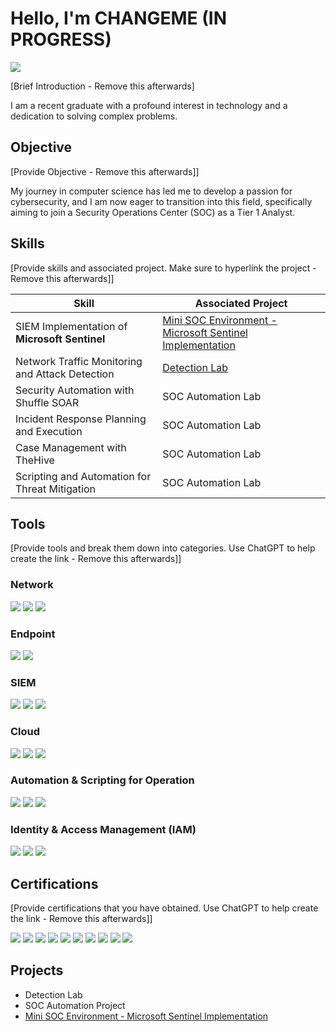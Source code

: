 # Hello, I'm CHANGEME (IN PROGRESS)
<a href="https://linkedin.com"><img src="https://img.shields.io/badge/-LinkedIn-0072b1?&style=for-the-badge&logo=linkedin&logoColor=white" /></a>

[Brief Introduction - Remove this afterwards]

I am a recent graduate with a profound interest in technology and a dedication to solving complex problems.

## Objective
[Provide Objective - Remove this afterwards]]

My journey in computer science has led me to develop a passion for cybersecurity, and I am now eager to transition into this field, specifically aiming to join a Security Operations Center (SOC) as a Tier 1 Analyst.

## Skills
[Provide skills and associated project. Make sure to hyperlink the project - Remove this afterwards]]

| Skill                                         | Associated Project         |
|-----------------------------------------------|----------------------------|
| SIEM Implementation of **Microsoft Sentinel**      | <a href="https://uncorrupted-mind.github.io/MINISOC.github.io/">Mini SOC Environment - Microsoft Sentinel Implementation</a>|
| Network Traffic Monitoring and Attack Detection | <a href="https://google.com">Detection Lab</a>|
| Security Automation with Shuffle SOAR         | SOC Automation Lab|
| Incident Response Planning and Execution      | SOC Automation Lab|
| Case Management with TheHive                  | SOC Automation Lab|
| Scripting and Automation for Threat Mitigation | SOC Automation Lab|

## Tools
[Provide tools and break them down into categories. Use ChatGPT to help create the link - Remove this afterwards]]

### Network
<div>
    <img src="https://img.shields.io/badge/-Wireshark-1679A7?&style=for-the-badge&logo=Wireshark&logoColor=white" />
    <img src="https://img.shields.io/badge/-Nmap-5E5E5E?style=for-the-badge&logo=Nmap&logoColor=white" />
    <img src="https://img.shields.io/badge/-Social--Engineer%20Toolkit-FF4500?style=for-the-badge&logo=SET&logoColor=white" />
</div>

### Endpoint
<div>
    <img src="https://img.shields.io/badge/-Microsoft_Defender_for_Endpoint-00A4EF?&style=for-the-badge&logo=Microsoft&logoColor=white" />
    <img src="https://img.shields.io/badge/-Velociraptor-4B275F?&style=for-the-badge&logo=Velociraptor&logoColor=white" />
</div>

### SIEM
<div>
    <img src="https://img.shields.io/badge/-Microsoft_Sentinel-0078D4?&style=for-the-badge&logo=Microsoft&logoColor=white" />
    <img src="https://img.shields.io/badge/-Splunk-000000?&style=for-the-badge&logo=Splunk&logoColor=white" />
    <img src="https://img.shields.io/badge/-Elastic-005571?&style=for-the-badge&logo=Elastic&logoColor=white" />
</div>

### Cloud
<div>
    <img src="https://img.shields.io/badge/-AWS%20Cloud-FF9900?style=for-the-badge&logo=Amazon%20AWS&logoColor=white" />
    <img src="https://img.shields.io/badge/-Microsoft%20Azure-0078D4?style=for-the-badge&logo=Microsoft%20Azure&logoColor=white" />
    <img src="https://img.shields.io/badge/-Microsoft%20365-0078D4?style=for-the-badge&logo=Microsoft&logoColor=white" />
</div>




### Automation & Scripting for Operation
<div>
<img src="https://img.shields.io/badge/-PowerShell-5391FE?style=for-the-badge&logo=PowerShell&logoColor=white" />  
<img src="https://img.shields.io/badge/-Bash-4EAA25?style=for-the-badge&logo=GNU%20Bash&logoColor=white" />  
<img src="https://img.shields.io/badge/-Python-3776AB?style=for-the-badge&logo=Python&logoColor=white" />  
</div>

### Identity & Access Management (IAM)   
<div>
<img src="https://img.shields.io/badge/-Active%20Directory-0078D4?style=for-the-badge&logo=Microsoft&logoColor=white" />  
<img src="https://img.shields.io/badge/-AWS%20IAM-FF9900?style=for-the-badge&logo=Amazon%20AWS&logoColor=white" />  
<img src="https://img.shields.io/badge/-Azure%20AD%20(Microsoft%20Entra%20ID)-0078D4?style=for-the-badge&logo=Microsoft%20Azure&logoColor=white" />  
</div>

## Certifications
[Provide certifications that you have obtained. Use ChatGPT to help create the link - Remove this afterwards]]
<div>
<img src="https://img.shields.io/badge/-Google%20IT%20Support%20Professional%20Certificate-4285F4?style=for-the-badge&logo=Google&logoColor=white" />
<img src="https://img.shields.io/badge/-Microsoft%20Certified%3A%20Azure%20Fundamentals-0078D4?style=for-the-badge&logo=Microsoft%20Azure&logoColor=white" />
<img src="https://img.shields.io/badge/-Microsoft%20365%20Certified%3A%20Fundamentals-0078D4?style=for-the-badge&logo=Microsoft&logoColor=white" />

<img src="https://img.shields.io/badge/-Zendesk%20Customer%20Service%20Professional%20Certificate-03363D?style=for-the-badge&logo=Zendesk&logoColor=white" />
<img src="https://img.shields.io/badge/-AWS%20Cloud%20Technical%20Essentials-FF9900?style=for-the-badge&logo=Amazon%20AWS&logoColor=white" />
<img src="https://img.shields.io/badge/-Cisco%3A%20Junior%20Cybersecurity%20Analyst%20Career%20Path-00529B?style=for-the-badge&logo=Cisco&logoColor=white" />
<img src="https://img.shields.io/badge/-Cisco%3A%20IT%20Essentials%20Certificate-00529B?style=for-the-badge&logo=Cisco&logoColor=white" />
<img src="https://img.shields.io/badge/-2024%20Cisco%3A%20Network%20Technician%20Career%20Path-00529B?style=for-the-badge&logo=Cisco&logoColor=white" />
<img src="https://img.shields.io/badge/-Cisco%20Linux%20Essentials%20Certificate-00529B?style=for-the-badge&logo=Cisco&logoColor=white" />

<img src="https://img.shields.io/badge/-Cisco%20Ethical%20Hacker%20Certificate-00529B?style=for-the-badge&logo=Cisco&logoColor=white" />


</div>


## Projects
- Detection Lab
- SOC Automation Project
- <a href="https://uncorrupted-mind.github.io/MINISOC.github.io/">Mini SOC Environment - Microsoft Sentinel Implementation</a>
